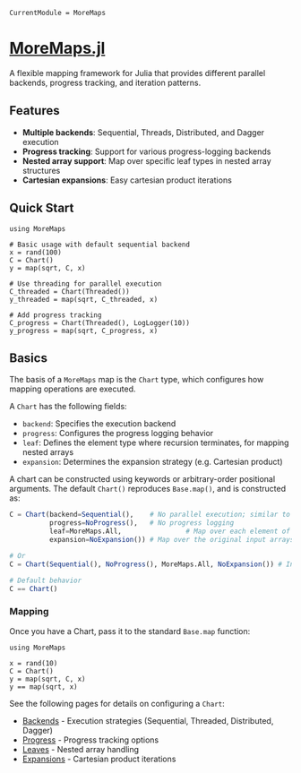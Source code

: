 ```@meta
CurrentModule = MoreMaps
```

# [MoreMaps.jl](https://www.github.com/brendanjohnharris/MoreMaps.jl)

A flexible mapping framework for Julia that provides different parallel backends, progress tracking, and iteration patterns.

## Features

- **Multiple backends**: Sequential, Threads, Distributed, and Dagger execution
- **Progress tracking**: Support for various progress-logging backends
- **Nested array support**: Map over specific leaf types in nested array structures
- **Cartesian expansions**: Easy cartesian product iterations

## Quick Start

```@example MoreMaps
using MoreMaps

# Basic usage with default sequential backend
x = rand(100)
C = Chart()
y = map(sqrt, C, x)

# Use threading for parallel execution
C_threaded = Chart(Threaded())
y_threaded = map(sqrt, C_threaded, x)

# Add progress tracking
C_progress = Chart(Threaded(), LogLogger(10))
y_progress = map(sqrt, C_progress, x)
```

## Basics

The basis of a `MoreMaps` map is the `Chart` type, which configures how mapping operations are executed.

A `Chart` has the following fields:
- `backend`: Specifies the execution backend
- `progress`: Configures the progress logging behavior
- `leaf`: Defines the element type where recursion terminates, for mapping nested arrays
- `expansion`: Determines the expansion strategy (e.g. Cartesian product)

A chart can be constructed using keywords or arbitrary-order positional arguments. The default `Chart()` reproduces `Base.map()`, and is constructed as:
```julia
C = Chart(backend=Sequential(),    # No parallel execution; similar to Base.map
          progress=NoProgress(),   # No progress logging
          leaf=MoreMaps.All,                # Map over each element of the root array, like Base.map
          expansion=NoExpansion()) # Map over the original input arrays, as for Base.map

# Or
C = Chart(Sequential(), NoProgress(), MoreMaps.All, NoExpansion()) # In any order

# Default behavior
C == Chart()
```

### Mapping

Once you have a Chart, pass it to the standard `Base.map` function:

```@example MoreMaps
using MoreMaps

x = rand(10)
C = Chart()
y = map(sqrt, C, x)
y == map(sqrt, x)
```

See the following pages for details on configuring a `Chart`:
- [Backends](backends) - Execution strategies (Sequential, Threaded, Distributed, Dagger)
- [Progress](progress) - Progress tracking options
- [Leaves](leaf) - Nested array handling
- [Expansions](expansion) - Cartesian product iterations
